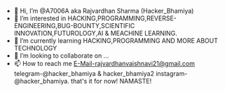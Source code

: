 - 👋 Hi, I’m @A7006A aka Rajvardhan Sharma (Hacker_Bhamiya)
- 👀 I’m interested in HACKING,PROGRAMMING,REVERSE-ENGINEERING,BUG-BOUNTY,SCIENTIFIC INNOVATION,FUTUROLOGY,AI & MEACHINE LEARNING.
- 🌱 I’m currently learning HACKING,PROGRAMMING AND MORE ABOUT TECHNOLOGY
- 💞️ I’m looking to collaborate on ...
- 📫 How to reach me E-Mail-rajvardhanvaishnavi21@gmail.com
telegram-@hacker_bhamiya & hacker_bhamiya2
instagram-@hacker_bhamiya.
that's it for now! NAMASTE!

<!---
A7006A/A7006A is a ✨ special ✨ repository because its `README.md` (this file) appears on your GitHub profile.
You can click the Preview link to take a look at your changes.
--->
